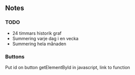 ## Notes

### TODO
* 24 timmars historik graf
* Summering varje dag i en vecka
* Summering hela månaden

### Buttons
Put id on button
getElementById in javascript, link to function

